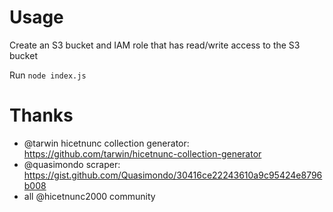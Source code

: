 # Usage

Create an S3 bucket and IAM role that has read/write access to the S3 bucket



Run `node index.js`

# Thanks

- @tarwin hicetnunc collection generator: https://github.com/tarwin/hicetnunc-collection-generator
- @quasimondo scraper: https://gist.github.com/Quasimondo/30416ce22243610a9c95424e8796b008
- all @hicetnunc2000 community
